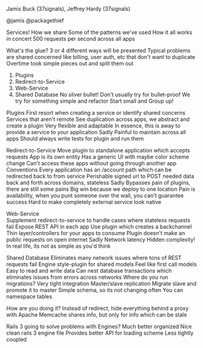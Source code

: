 Jamis Buck (37signals), Jeffrey Hardy (37signals)

@jamis
@packagethief 

Services!
  How we share
  Some of the patterns we've used
  How it all works in concert
  500 requests per second across all apps
  
What's the glue?
  3 or 4 different ways will be presented
  Typical problems are shared concerned like billing, user auth, etc that don't want to duplicate
    Overtime took simple pieces out and split them out
  1. Plugins
  2. Redirect-to-Service
  3. Web-Service
  4. Shared Database
  No silver bullet!
    Don't usually try for bullet-proof
    We try for something simple and refactor
    Start small and Group up!
  
Plugins
  First resort when creating a service or identify shared concerns
  Services that aren't remote
  See duplication across apps, we abstract and create a plugin
  Very flexible and adaptable
  In essence, this is away to provide a service to your application
  Sadly
    Painful to maintain across all apps
    Should always write tests for plugin and run them

Redirect-to-Service
  Move plugin to standalone application which accepts requests
  App is its own entity
  Has a generic UI with maybe color scheme change
  Can't access these apps without going through another app
  Conventions
    Every application has an /account path which can be redirected back to from service
    Perishable signed url to POST needed data back and forth across domains, stateless
  Sadly
    Bypasses pain of plugins, there are still some pains
    Big win because we deploy to one location
    Pain is availability, when you punt someone over the wall, you can't guarantee success
    Hard to make completely external service look native
    
Web-Service   
  Supplement redirect-to-service to handle cases where stateless requests fail
  Expose REST API in each app
    Use plugin which creates a backchannel
    Thin layer/controllers for your apps to consume
    Plugin doesn't make an public requests on open internet
  Sadly
    Network latency
    Hidden complexity!
    In real life, its not as simple as you'd think
 
Shared Database
  Eliminates many network issues where tons of REST requests fail
  Engine style-plugin for shared models
    Feel like first call models
  Easy to read and write data
  Can nest database transactions which eliminates issues from errors across networks
  Where do you run migrations?
    Very tight integration
    Master/slave replication
    Migrate slave and promote it to master
    Simple schema, so its not changing often
    You can namespace tables
 
How are you doing it?
  Instead of redirect, hide everything behind a proxy with Apache
  Memcache shares info, but only for info which can be stale
  
Rails 3 going to solve problems with Engines?
  Much better organized
  Nice clean rails 3 engine file
  Provides better API for loading scheme
  Less tightly coupled
  
  
  
  
 
 
 
 
 
 
 
 
 
 
 
 
 
 
 
 
 
 
    
    
    
    
    
    
    